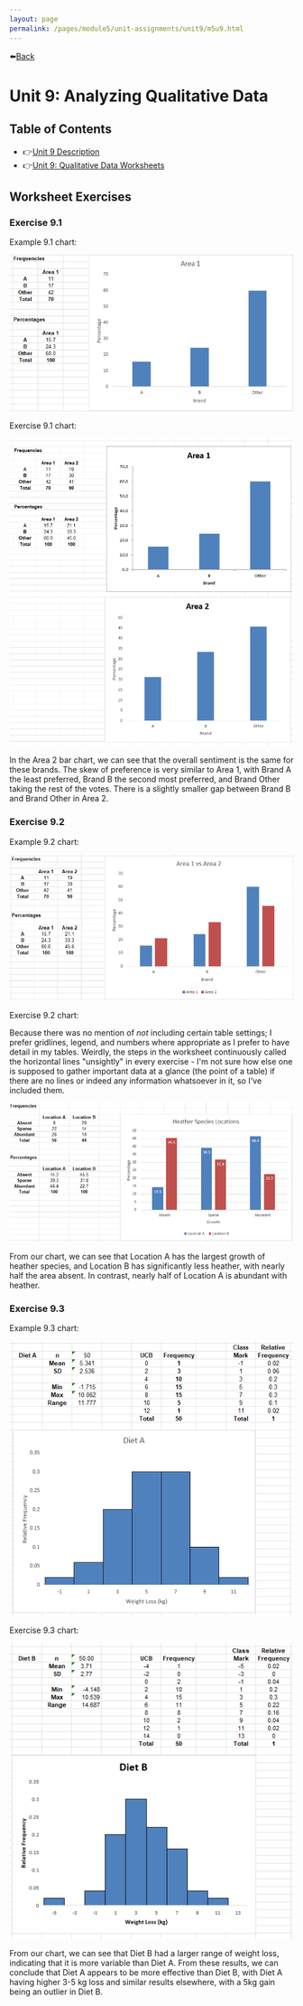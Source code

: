 ```yaml
---
layout: page
permalink: /pages/module5/unit-assignments/unit9/m5u9.html
---
```


⬅️[Back](/pages/module5.html)

# Unit 9: Analyzing Qualitative Data

## Table of Contents

- 👉[Unit 9 Description](/pages/module5/unit-assignments/unit9/m5u9-description.html)
- 👉[Unit 9: Qualitative Data Worksheets](/pages/module5/unit-assignments/unit9/m5u9-worksheets.html)

## Worksheet Exercises


### Exercise 9.1

Example 9.1 chart:

![example 9.1 bar chart](example_9.1.png)

Exercise 9.1 chart:

![exercise 9.1 bar chart](exercise_9.1.png)

In the Area 2 bar chart, we can see that the overall sentiment is the same for these brands. The skew of preference is very similar to Area 1, with Brand A the least preferred, Brand B the second most preferred, and Brand Other taking the rest of the votes. There is a slightly smaller gap between Brand B and Brand Other in Area 2.

### Exercise 9.2

Example 9.2 chart:

![example 9.2 bar chart](example_9.2.png)

Exercise 9.2 chart:

Because there was no mention of *not* including certain table settings; I prefer gridlines, legend, and numbers where appropriate as I prefer to have detail in my tables. Weirdly, the steps in the worksheet continuously called the horizontal lines "unsightly" in every exercise - I'm not sure how else one is supposed to gather important data at a glance (the point of a table) if there are no lines or indeed any information whatsoever in it, so I've included them.

![exercise 9.2 bar chart](exercise_9.2.png)

From our chart, we can see that Location A has the largest growth of heather species, and Location B has significantly less heather, with nearly half the area absent. In contrast, nearly half of Location A is abundant with heather.

### Exercise 9.3

Example 9.3 chart:

![example 9.3 bar chart](example_9.3.png)

Exercise 9.3 chart:

![exercise 9.3 bar chart](exercise_9.3.png)

From our chart, we can see that Diet B had a larger range of weight loss, indicating that it is more variable than Diet A. From these results, we can conclude that Diet A appears to be more effective than Diet B, with Diet A having higher 3-5 kg loss and similar results elsewhere, with a 5kg gain being an outlier in Diet B.
